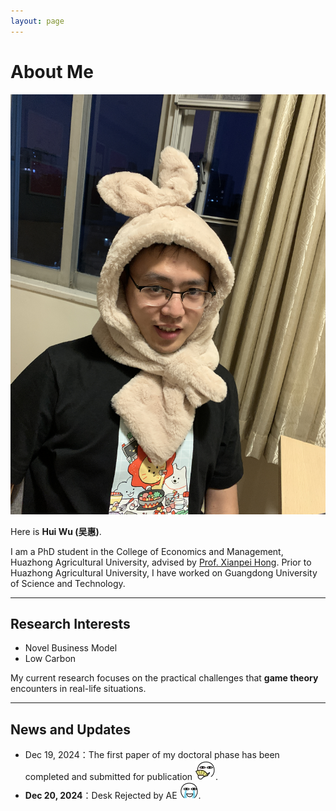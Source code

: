 ```yaml
---
layout: page
---
```


# About Me

<img src="./images/Life_Photo.JPG" class="floatpic">

Here is **Hui Wu (吴惠)**.<br>

I am a PhD student in the College of Economics and Management, Huazhong Agricultural University, advised by [Prof. Xianpei Hong](). Prior to Huazhong Agricultural University,  I have worked on Guangdong University of Science and Technology.<br>


---

## Research Interests

**<font color="#990000"></font>**


- Novel Business Model
- Low Carbon

My current research focuses on the practical challenges that **game theory** encounters in real-life situations.

---

## News and Updates

- Dec 19, 2024：The first paper of my doctoral phase has been completed and submitted for publication <img src="./images/emoji/touxiao.png">.
- **Dec 20, 2024**：Desk Rejected by AE <img src="./images/emoji/kujiji.png">.